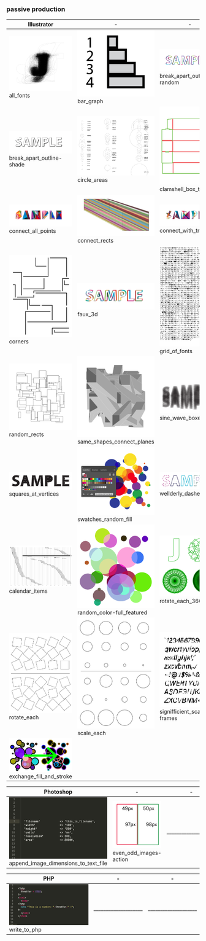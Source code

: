 ### passive production

| Illustrator | - | - |
| --- | --- | --- |
| ![ ](https://github.com/anonlethal-jerk/talk-or-learn-when-jaded/blob/master/img/all_fonts.png) all_fonts | ![ ](https://github.com/anonlethal-jerk/talk-or-learn-when-jaded/blob/master/img/bar_graph.png) bar_graph | ![ ](https://github.com/anonlethal-jerk/talk-or-learn-when-jaded/blob/master/img/break_apart_outline-random.png) break_apart_outline-random |
| ![ ](https://github.com/anonlethal-jerk/talk-or-learn-when-jaded/blob/master/img/break_apart_outline-shade.png) break_apart_outline-shade | ![ ](https://github.com/anonlethal-jerk/talk-or-learn-when-jaded/blob/master/img/circle_areas.png) circle_areas | ![ ](https://github.com/anonlethal-jerk/talk-or-learn-when-jaded/blob/master/img/clamshell_box_template.png) clamshell_box_template |
| ![ ](https://github.com/anonlethal-jerk/talk-or-learn-when-jaded/blob/master/img/connect_all_points.png) connect_all_points | ![ ](https://github.com/anonlethal-jerk/talk-or-learn-when-jaded/blob/master/img/connect_rects.png) connect_rects | ![ ](https://github.com/anonlethal-jerk/talk-or-learn-when-jaded/blob/master/img/connect_with_triangles.png) connect_with_triangles |
| ![ ](https://github.com/anonlethal-jerk/talk-or-learn-when-jaded/blob/master/img/corners.png) corners | ![ ](https://github.com/anonlethal-jerk/talk-or-learn-when-jaded/blob/master/img/faux_3d.png) faux_3d | ![ ](https://github.com/anonlethal-jerk/talk-or-learn-when-jaded/blob/master/img/grid_of_fonts.png) grid_of_fonts |
| ![ ](https://github.com/anonlethal-jerk/talk-or-learn-when-jaded/blob/master/img/random_rects.png) random_rects | ![ ](https://github.com/anonlethal-jerk/talk-or-learn-when-jaded/blob/master/img/same_shapes_connect_planes.png) same_shapes_connect_planes | ![ ](https://github.com/anonlethal-jerk/talk-or-learn-when-jaded/blob/master/img/sine_wave_boxes.png) sine_wave_boxes |
| ![ ](https://github.com/anonlethal-jerk/talk-or-learn-when-jaded/blob/master/img/squares_at_vertices.png) squares_at_vertices | ![ ](https://github.com/anonlethal-jerk/talk-or-learn-when-jaded/blob/master/img/swatches_random_fill.png) swatches_random_fill | ![ ](https://github.com/anonlethal-jerk/talk-or-learn-when-jaded/blob/master/img/wellderly_dashes.png) wellderly_dashes |
| ![ ](https://github.com/anonlethal-jerk/talk-or-learn-when-jaded/blob/master/img/calendar_items.png) calendar_items | ![ ](https://github.com/anonlethal-jerk/talk-or-learn-when-jaded/blob/master/img/random_color-full_featured.png) random_color-full_featured | ![ ](https://github.com/anonlethal-jerk/talk-or-learn-when-jaded/blob/master/img/rotate_each_360_layers.png) rotate_each_360_layers |
| ![ ](https://github.com/anonlethal-jerk/talk-or-learn-when-jaded/blob/master/img/rotate_each.png) rotate_each | ![ ](https://github.com/anonlethal-jerk/talk-or-learn-when-jaded/blob/master/img/scale_each.png) scale_each | ![ ](https://github.com/anonlethal-jerk/talk-or-learn-when-jaded/blob/master/img/signifficient_scaling-frames.png) signifficient_scaling-frames |
| ![ ](https://github.com/anonlethal-jerk/talk-or-learn-when-jaded/blob/master/img/exchange_fill_and_stroke.png) exchange_fill_and_stroke | | |

| Photoshop | - | - |
| --- | --- | --- |
| ![ ](https://github.com/anonlethal-jerk/talk-or-learn-when-jaded/blob/master/img/append_image_dimensions_to_text_file.png) append_image_dimensions_to_text_file | ![ ](https://github.com/anonlethal-jerk/talk-or-learn-when-jaded/blob/master/img/even_odd_images-action.png) even_odd_images-action | ____________________ |

| PHP | - | - |
| --- | --- | --- |
| ![ ](https://github.com/anonlethal-jerk/talk-or-learn-when-jaded/blob/master/img/write_to_php.png) write_to_php | ____________________ | ____________________ |
